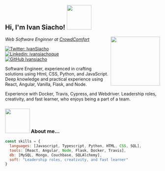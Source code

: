 <h2>Hi, I'm Ivan Siacho! <img src="https://media.giphy.com/media/MU4J3aBKxKyeS6TXDd/giphy.gif" height="80" /></h2>
<img align='right' src="https://media.giphy.com/media/ule4vhcY1xEKQ/giphy.gif" width="160">
<p><em>Web Software Enginner at <a href="https://crowdcomfort.com/">CrowdComfort</a>
</em></p>

[![Twitter: IvanSiacho](https://img.shields.io/twitter/follow/IvanSiacho?style=social)](https://twitter.com/IvanSiacho)<br/>
[![Linkedin: ivansiachoque](https://img.shields.io/badge/-ivansiachoque-blue?style=flat-square&logo=Linkedin&logoColor=white&link=linkedin.com/in/ivan-siachoque-17491247/)](linkedin.com/in/ivan-siachoque-17491247/)<br/>
[![GitHub Ivansiacho](https://img.shields.io/github/followers/ivansiacho?label=follow&style=social)](https://github.com/ivansiacho)

<p>
Software Engineer, experienced in crafting solutions using Html, CSS, Python, and JavaScript. Deep knowledge and practical experience using React, Angular, Vanilla, Flask, and Node.

Experience with Docker, Travis, Cypress, and Webdriver. Leadership roles, creativity, and fast learner, who enjoys being a part of a team. 
</p>


### <img src="https://media.giphy.com/media/cXRew6iGi0cLZSl76j/giphy.gif" width="80"> About me...

```javascript
const skills = {
  languages: [Javascript, Typescript, Python, HTML, CSS, SQL],
  tools: [React, Angular, Node, Flask, Docker, Travis],
  db: [MySQL, Mongo, Couchbase, SQLAlchemy],
  soft: "Leadership roles, creativity, and fast learner"
}
```

